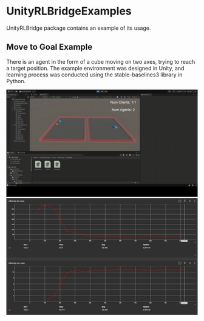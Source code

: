 # UnityRLBridgeExamples
UnityRLBridge package contains an example of its usage.

## Move to Goal Example
There is an agent in the form of a cube moving on two axes, trying to reach a target position. The example environment was designed in Unity, and learning process was conducted using the stable-baselines3 library in Python.

![gif](https://github.com/ogzhncyln/UnityRLBridgeExamples/blob/main/running_gif.gif)
![results](https://github.com/ogzhncyln/UnityRLBridgeExamples/blob/main/results.jpg)
